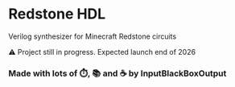 # Redstone HDL
Verilog synthesizer for Minecraft Redstone circuits

⚠️ Project still in progress. Expected launch end of 2026

### Made with lots of ⏱️, 📚 and ☕ by InputBlackBoxOutput
